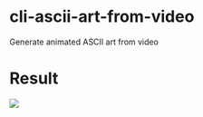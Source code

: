 # cli-ascii-art-from-video
Generate animated ASCII art from video

# Result
![](https://github.com/framadhita4/cli-ascii-art-from-video/blob/main/gif/GIF.gif)
